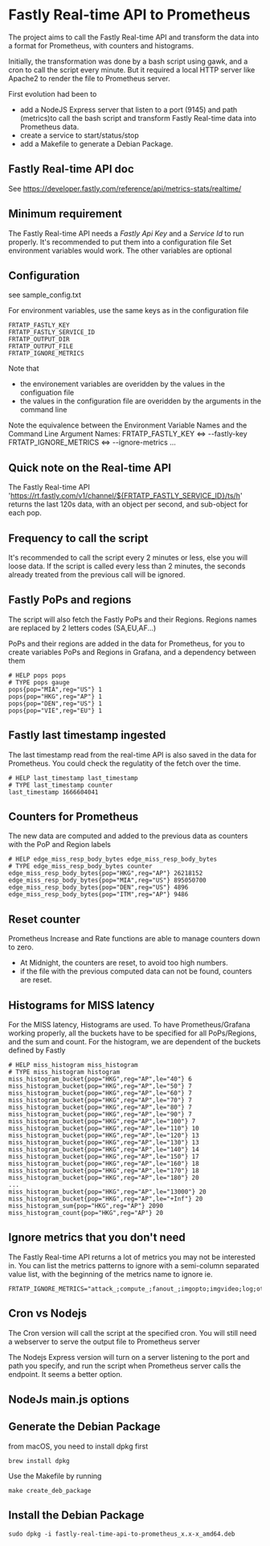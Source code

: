 # Fastly Real-time API to Prometheus

The project aims to call the Fastly Real-time API and transform the data into a format for Prometheus, with counters and histograms.

Initially, the transformation was done by a bash script using gawk, and a cron to call the script every minute. But it required a local HTTP server like Apache2 to render the file to Prometheus server.

First evolution had been to
- add a NodeJS Express server that listen to a port (9145) and path (metrics)to call the bash script and transform Fastly Real-time data into Prometheus data.
- create a service to start/status/stop
- add a Makefile to generate a Debian Package.

## Fastly Real-time API doc
See https://developer.fastly.com/reference/api/metrics-stats/realtime/

## Minimum requirement
The Fastly Real-time API needs a *Fastly Api Key* and a *Service Id* to run properly. It's recommended to put them into a configuration file 
Set environment variables would work.
The other variables are optional

## Configuration
see sample_config.txt

For environment variables, use the same keys as in the configuration file
```
FRTATP_FASTLY_KEY
FRTATP_FASTLY_SERVICE_ID
FRTATP_OUTPUT_DIR
FRTATP_OUTPUT_FILE
FRTATP_IGNORE_METRICS
```

Note that 
- the environement variables are overidden by the values in the configuation file
- the values in the configuration file are overidden by the arguments in the command line

Note the equivalence between the Environment Variable Names and the Command Line Argument Names:
FRTATP_FASTLY_KEY <=> --fastly-key
FRTATP_IGNORE_METRICS <=> --ignore-metrics
...


## Quick note on the Real-time API
The Fastly Real-time API 'https://rt.fastly.com/v1/channel/${FRTATP_FASTLY_SERVICE_ID}/ts/h' returns the last 120s data, with an object per second, and sub-object for each pop. 

## Frequency to call the script
It's recommended to call the script every 2 minutes or less, else you will loose data. If the script is called every less than 2 minutes, the seconds already treated from the previous call will be ignored.

## Fastly PoPs and regions
The script will also fetch the Fastly PoPs and their Regions. Regions names are replaced by 2 letters codes (SA,EU,AF...)

PoPs and their regions are added in the data for Prometheus, for you to create variables PoPs and Regions in Grafana, and a dependency between them
```
# HELP pops pops
# TYPE pops gauge
pops{pop="MIA",reg="US"} 1
pops{pop="HKG",reg="AP"} 1
pops{pop="DEN",reg="US"} 1
pops{pop="VIE",reg="EU"} 1
```

## Fastly last timestamp ingested
The last timestamp read from the real-time API is also saved in the data for Prometheus. You could check the regulatity of the fetch over the time.
```
# HELP last_timestamp last_timestamp
# TYPE last_timestamp counter
last_timestamp 1666604041
```

## Counters for Prometheus
The new data are computed and added to the previous data as counters with the PoP and Region labels
```
# HELP edge_miss_resp_body_bytes edge_miss_resp_body_bytes
# TYPE edge_miss_resp_body_bytes counter
edge_miss_resp_body_bytes{pop="HKG",reg="AP"} 26218152
edge_miss_resp_body_bytes{pop="MIA",reg="US"} 895050700
edge_miss_resp_body_bytes{pop="DEN",reg="US"} 4896
edge_miss_resp_body_bytes{pop="ITM",reg="AP"} 9486
```

## Reset counter
Prometheus Increase and Rate functions are able to manage counters down to zero.
- At Midnight, the counters are reset, to avoid too high numbers.
- if the file with the previous computed data can not be found, counters are reset. 

## Histograms for MISS latency
For the MISS latency, Histograms are used. To have Prometheus/Grafana working properly, all the buckets have to be specified for all PoPs/Regions, and the sum and count. For the histogram, we are dependent of the buckets defined by Fastly
```
# HELP miss_histogram miss_histogram
# TYPE miss_histogram histogram
miss_histogram_bucket{pop="HKG",reg="AP",le="40"} 6
miss_histogram_bucket{pop="HKG",reg="AP",le="50"} 7
miss_histogram_bucket{pop="HKG",reg="AP",le="60"} 7
miss_histogram_bucket{pop="HKG",reg="AP",le="70"} 7
miss_histogram_bucket{pop="HKG",reg="AP",le="80"} 7
miss_histogram_bucket{pop="HKG",reg="AP",le="90"} 7
miss_histogram_bucket{pop="HKG",reg="AP",le="100"} 7
miss_histogram_bucket{pop="HKG",reg="AP",le="110"} 10
miss_histogram_bucket{pop="HKG",reg="AP",le="120"} 13
miss_histogram_bucket{pop="HKG",reg="AP",le="130"} 13
miss_histogram_bucket{pop="HKG",reg="AP",le="140"} 14
miss_histogram_bucket{pop="HKG",reg="AP",le="150"} 17
miss_histogram_bucket{pop="HKG",reg="AP",le="160"} 18
miss_histogram_bucket{pop="HKG",reg="AP",le="170"} 18
miss_histogram_bucket{pop="HKG",reg="AP",le="180"} 20
...
miss_histogram_bucket{pop="HKG",reg="AP",le="13000"} 20
miss_histogram_bucket{pop="HKG",reg="AP",le="+Inf"} 20
miss_histogram_sum{pop="HKG",reg="AP"} 2090
miss_histogram_count{pop="HKG",reg="AP"} 20
```

## Ignore metrics that you don't need
The Fastly Real-time API returns a lot of metrics you may not be interested in. You can list the metrics patterns to ignore with a semi-column separated value list, with the beginning of the metrics name to ignore
ie.
```
FRTATP_IGNORE_METRICS="attack_;compute_;fanout_;imgopto;imgvideo;log;otfp;waf;websocket;billed;deliver_sub;error_;fetch_;hash_sub_;hit_sub_;object_size;pass_sub;predeliver_sub;prehash_sub;recv_sub;synth;video"
```

## Cron vs Nodejs
The Cron version will call the script at the specified cron. You will still need a webserver to serve the output file to Prometheus server

The Nodejs Express version will turn on a server listening to the port and path you specify, and run the script when Prometheus server calls the endpoint. It seems a better option.

## NodeJs main.js options


## Generate the Debian Package
from macOS, you need to install dpkg first
```
brew install dpkg
```

Use the Makefile by running
```
make create_deb_package
```

## Install the Debian Package
```
sudo dpkg -i fastly-real-time-api-to-prometheus_x.x-x_amd64.deb
```